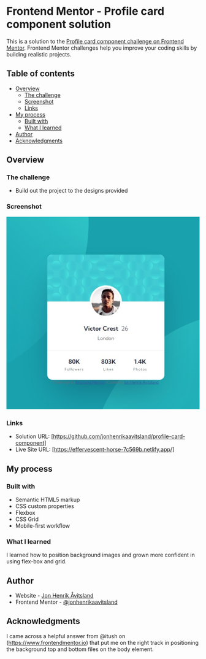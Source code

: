 # Frontend Mentor - Profile card component solution

This is a solution to the [Profile card component challenge on Frontend Mentor](https://www.frontendmentor.io/challenges/profile-card-component-cfArpWshJ). Frontend Mentor challenges help you improve your coding skills by building realistic projects. 

## Table of contents

- [Overview](#overview)
  - [The challenge](#the-challenge)
  - [Screenshot](#screenshot)
  - [Links](#links)
- [My process](#my-process)
  - [Built with](#built-with)
  - [What I learned](#what-i-learned)
- [Author](#author)
- [Acknowledgments](#acknowledgments)

## Overview

### The challenge

- Build out the project to the designs provided

### Screenshot

![](./images/solution.jpg)

### Links

- Solution URL: [https://github.com/jonhenrikaavitsland/profile-card-component]
- Live Site URL: [https://effervescent-horse-7c569b.netlify.app/]

## My process

### Built with

- Semantic HTML5 markup
- CSS custom properties
- Flexbox
- CSS Grid
- Mobile-first workflow

### What I learned

I learned how to position background images and grown more confident in using flex-box and grid.

## Author

- Website - [Jon Henrik Åvitsland](#)
- Frontend Mentor - [@jonhenrikaavitsland](https://www.frontendmentor.io/profile/jonhenrikaavitsland)

## Acknowledgments

I came across a helpful answer from @itush on (https://www.frontendmentor.io) that put me on the right track in positioning the background top and bottom files on the body element. 
